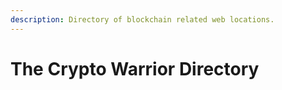 ```yaml
---
description: Directory of blockchain related web locations.
---
```


# The Crypto Warrior Directory

